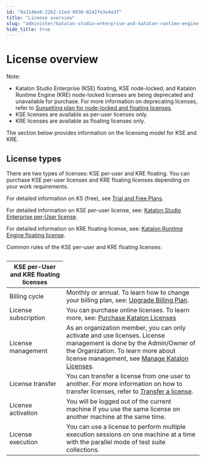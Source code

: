```yaml
---
id: "9a1146e0-22b2-11ed-9930-0242fe3e4a3f"
title: "License overview"
slug: "administer/katalon-studio-enterprise-and-katalon-runtime-engine-license/license-overview"
hide_title: true
---
```


# <a id="id" class="anchor_top_offset"/><a id="ariaid-title1" class="anchor_top_offset"/>License overview

<div xmlns="http://www.w3.org/1999/xhtml" className="note note note_note"><span className="note__title">Note:</span> <ul className="ul"><li className="li">Katalon Studio Enterprise (KSE) floating, KSE node-locked, and Katalon Runtime Engine (KRE) node-locked licenses are being deprecated and unavailable for purchase. For more information on deprecating licenses, refer to <a className="xref" href="/docs/administer/katalon-studio-enterprise-and-katalon-runtime-engine-license/deprecation-of-node-locked-and-floating-license-models">Sunsetting plan for node-locked and floating licenses</a>.</li><li className="li">KSE licenses are available as per-user licenses only.</li><li className="li"> KRE licenses are available as floating licenses only.</li></ul></div>
<p xmlns="http://www.w3.org/1999/xhtml" className="p">The section below provides information on the licensing model for KSE and KRE.</p> 

## <a id="id_1" class="anchor_top_offset"/>License types

<p xmlns="http://www.w3.org/1999/xhtml" className="p">There are two types of licenses: KSE per-user and KRE floating. You can purchase KSE per-user licenses and KRE floating licenses depending on your work requirements.</p> 
<p xmlns="http://www.w3.org/1999/xhtml" className="p">For detailed information on KS (free), see <a className="xref" href="/docs/administer/katalon-studio-enterprise-and-katalon-runtime-engine-license/trial-and-free-plans">Trial and Free Plans</a>.</p> 
<p xmlns="http://www.w3.org/1999/xhtml" className="p">For detailed information on KSE per-user license, see: <a className="xref" href="/docs/administer/katalon-studio-enterprise-and-katalon-runtime-engine-license/katalon-studio-enterprise-per-user-license">Katalon Studio Enterprise per-User license</a>.</p> 
<p xmlns="http://www.w3.org/1999/xhtml" className="p">For detailed information on KRE floating license, see: <a className="xref" href="/docs/administer/katalon-studio-enterprise-and-katalon-runtime-engine-license/katalon-runtime-engine-floating-license">Katalon Runtime Engine floating license</a>.</p> 
<p xmlns="http://www.w3.org/1999/xhtml" className="p">Common rules of the KSE per-user and KRE floating licenses:</p> 
<table xmlns="http://www.w3.org/1999/xhtml" className="table anchor_top_offset" id="id_1__b926e5d6-bfd4-4591-b979-7105131f5092"><caption /><colgroup><col /><col /></colgroup><thead className="thead"><tr className><th className="entry anchor_top_offset" id="id_1__b926e5d6-bfd4-4591-b979-7105131f5092__entry__1" colSpan={2}>KSE per-User and KRE floating licenses</th></tr></thead><tbody className="tbody"><tr className><td className="entry" headers="id_1__b926e5d6-bfd4-4591-b979-7105131f5092__entry__1 ">Billing cycle</td><td className="entry" headers="id_1__b926e5d6-bfd4-4591-b979-7105131f5092__entry__1 ">Monthly or annual. To learn how to change your billing plan, see: <a className="xref" href="/docs/administer/administration-tasks/subscription-management/katalon-studio-enterprise-and-katalon-runtime-engine-license/upgrade-billing-plan-of-licenses">Upgrade Billing Plan</a>.</td></tr><tr className><td className="entry" headers="id_1__b926e5d6-bfd4-4591-b979-7105131f5092__entry__1 ">License subscription</td><td className="entry" headers="id_1__b926e5d6-bfd4-4591-b979-7105131f5092__entry__1 ">You can purchase online licenses. To learn more, see: <a className="xref" href="/docs/administer/administration-tasks/subscription-management/katalon-studio-enterprise-and-katalon-runtime-engine-license/purchase-katalon-studio-and-katalon-runtime-engine-licenses">Purchase Katalon Licenses</a> </td></tr><tr className><td className="entry" headers="id_1__b926e5d6-bfd4-4591-b979-7105131f5092__entry__1 ">License management</td><td className="entry" headers="id_1__b926e5d6-bfd4-4591-b979-7105131f5092__entry__1 ">As an organization member, you can only activate and use licenses. License management is done by the Admin/Owner of the Organization. To learn more about license management, see <a className="xref" href="/docs/administer/administration-tasks/license-management/manage-katalon-licenses">Manage Katalon Licenses</a>.</td></tr><tr className><td className="entry" headers="id_1__b926e5d6-bfd4-4591-b979-7105131f5092__entry__1 ">License transfer</td><td className="entry" headers="id_1__b926e5d6-bfd4-4591-b979-7105131f5092__entry__1 ">You can transfer a license from one user to another. For more information on how to transfer licenses, refer to <a className="xref" href="/docs/administer/administration-tasks/license-management/manage-katalon-licenses#id_4">Transfer a license</a>.</td></tr><tr className><td className="entry" headers="id_1__b926e5d6-bfd4-4591-b979-7105131f5092__entry__1 ">License activation</td><td className="entry" headers="id_1__b926e5d6-bfd4-4591-b979-7105131f5092__entry__1 ">You will be logged out of the current machine if you use the same license on another machine at the same time.</td></tr><tr className><td className="entry" headers="id_1__b926e5d6-bfd4-4591-b979-7105131f5092__entry__1 ">License execution</td><td className="entry" headers="id_1__b926e5d6-bfd4-4591-b979-7105131f5092__entry__1 ">You can use a license to perform multiple execution sessions on one machine at a time with the parallel mode of test suite collections.</td></tr></tbody></table> 
